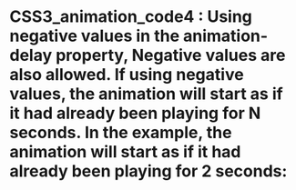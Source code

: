 # CSS3_animation_code4 : Using negative values in the animation-delay property, Negative values are also allowed. If using negative values, the animation will start as if it had already been playing for N seconds. In the example, the animation will start as if it had already been playing for 2 seconds:
